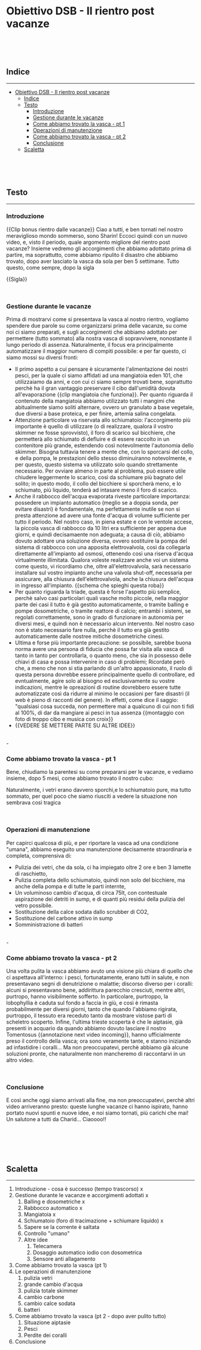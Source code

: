 # Obiettivo DSB - Il rientro post vacanze


<br>
<br>
<br>

## Indice
<hr>

- [Obiettivo DSB - Il rientro post vacanze](#obiettivo-dsb---il-rientro-post-vacanze)
  - [Indice](#indice)
  - [Testo](#testo)
    - [Introduzione](#introduzione)
    - [Gestione durante le vacanze](#gestione-durante-le-vacanze)
    - [Come abbiamo trovato la vasca - pt 1](#come-abbiamo-trovato-la-vasca---pt-1)
    - [Operazioni di manutenzione](#operazioni-di-manutenzione)
    - [Come abbiamo trovato la vasca - pt 2](#come-abbiamo-trovato-la-vasca---pt-2)
    - [Conclusione](#conclusione)
  - [Scaletta](#scaletta)


<br>
<br>
<br>


## Testo
<hr>


### Introduzione
{{Clip bonus rientro dalle vacanze}} 
Ciao a tutti, e ben tornati nel nostro meraviglioso mondo sommerso, sono Sharin! 
Eccoci quindi con un nuovo video, e, visto il periodo, quale argomento migliore del rientro post vacanze? Insieme vedremo gli accorgimenti che abbiamo adottato prima di partire, ma soprattutto, come abbiamo ripulito il disastro che abbiamo trovato, dopo aver lasciato la vasca da sola per ben 5 settimane. 
Tutto questo, come sempre, dopo la sigla

{{Sigla}}

<br>


### Gestione durante le vacanze
Prima di mostrarvi come si presentava la vasca al nostro rientro, vogliamo spendere due parole su come organizzarsi prima delle vacanze, su come noi ci siamo preparati, e sugli accorgimenti che abbiamo adottato per permettere (tutto sommato) alla nostra vasca di sopravvivere, nonostante il lungo periodo di assenza.
Naturalmente, il focus era principalmente automatizzare il maggior numero di compiti possibile: e per far questo, ci siamo mossi su diversi fronti:
- Il primo aspetto a cui pensare è sicuramente l'alimentazione dei nostri pesci, per la quale ci siamo affidati ad una mangiatoia eden 101, che utilizzaiamo da anni, e con cui ci siamo sempre trovati bene, soprattutto perchè ha il gran vantaggio preservare il cibo dall'umidità dovuta all'evaporazione {{clip mangiatoia che funziona}}. Per quanto riguarda il contenuto della mangiatoia abbiamo utilizzato tutti i mangimi che abitualmente siamo soliti alternare, ovvero un granulato a base vegetale, due diversi a base proteica, e per finire, artemia salina congelata.
- Attenzione particolare va riservata allo schiumatoio: l'accorgimento più importante è quello di utilizzare (o di realizzare, qualora il vostro skimmer ne fosse sprovvisto), il foro di scarico sul bicchiere, che permetterà allo schiumato di defluire e di essere raccolto in un contenitore più grande, estendendo così notevolmente l'autonomia dello skimmer. Bisogna tuttavia tenere a mente che, con lo sporcarsi del collo, e della pompa, le prestazioni dello stesso diminuiranno notevolmente, e per questo, questo sistema va utilizzato solo quando strettamente necessario. Per ovviare almeno in parte al problema, può essere utile chiudere leggermente lo scarico, così da schiumare  più bagnato del solito; in questo modo, il collo del bicchiere si sporcherà meno, e lo schiumato, più liquido, tenderà ad intasare meno il foro di scarico.
- Anche il rabbocco dell'acqua evaporata riveste particolare importanza: possedere un impianto automatico (meglio se a doppia sonda, per evitare disastri) è fondamentale, ma perfettamente inutile se non si presta attenzione ad avere una fonte d'acqua di volume sufficiente per tutto il periodo. Nel nostro caso, in piena estate e con le ventole accese, la piccola vasca di rabbocco da 10 litri era sufficiente per appena due giorni, e quindi decisamaente non adeguata; a causa di ciò, abbiamo dovuto adottare una soluzione diversa, ovvero sostituire la pompa del sistema di rabbocco con una apposita elettrovalvola, così da collegarla direttamente all'impianto ad osmosi, ottenendo così una riserva d'acqua virtualmente illimitata. Qualora voleste realizzare anche voi un sistema come questo, vi ricordiamo che, oltre all'elettrovalvola, sarà necessario installare sul vostro impianto anche una valvola shut-off, necessaria per assicurare, alla chiusura dell'elettrovalvola, anche la chiusura dell'acqua in ingresso all'impianto. {{schema che spieghi questa roba}}
- Per quanto riguarda la triade, questa è forse l'aspetto più semplice, perchè salvo casi particolari quali vasche molto piccole, nella maggior parte dei casi il tutto è già gestito automaticamente, o tramite balling e pompe dosometriche, o tramite reattore di calcio; entrambi i sistemi, se regolati correttamente, sono in grado di funzionare in autonomia per diversi mesi, e quindi non è necessario alcun intervento.  Nel nostro caso non è stato necessario fare nulla, perchè il tutto era già gestito automaticamente dalle nostree mitiche dosometriche cinesi.
- Ultima e forse più importante precauzione: se possibile, sarebbe buona norma avere una persona di fiducia che possa far visita alla vasca di tanto in tanto per controllarla, o quanto meno, che sia in possesso delle chiavi di casa e possa intervenire in caso di problemi; Ricordate però che, a meno che non si stia parlando di un'altro appassionato, il ruolo di questa persona dovrebbe essere principalmente quello di controllare, ed evntualmente, agire solo al bisogno ed esclusivamente su vostre indicazioni, mentre le opreazioni di routine dovrebbero essere tutte automatizzate così da ridurre al minimo le occasioni per fare disastri (il web è pieno di racconti del genere). In effetti, come dice il saggio: "qualsiasi cosa succeda, non permettere mai a qualcuno di cui non ti fidi al 100%, di dar da mangiare ai pesci in tua assenza {{montaggio con foto di troppo cibo e musica con croix}}
- {{VEDERE SE  METTERE PARTE SU ALTRE IDEE}}
<br>
- 


### Come abbiamo trovato la vasca - pt 1
Bene, chiudiamo la parentesi su come prepararsi per le vacanze,  e vediamo insieme, dopo 5 mesi, come abbiamo trovato il nostro cubo:

Naturalmente, i vetri erano davvero sporchi,e lo schiumatoio pure, ma tutto sommato, per quel poco che siamo riusciti a vedere la situazione non sembrava così tragica


<br>


### Operazioni di manutenzione
Per capirci qualcosa di più, e per riportare la vasca ad una condizione "umana", abbiamo eseguito una manutenzione decisamente straordinaria e completa, comprensiva di:
- Pulizia dei vetri, che da sola, ci ha impiegato oltre 2 ore e ben 3 lamette di raschietto,
- Pulizia completa dello schiumatoio, quindi non solo del bicchiere, ma anche della pompa e di tutte le parti internte,
- Un voluminoso cambio d'acqua, di circa 75lt, con contestuale aspirazione dei detriti in sump, e di quanti più residui della pulizia del vetro possibile.
- Sostituzione della calce sodata dallo scrubber di CO2,
- Sostituzione del carbone attivo in sump
- Somministrazione di batteri
<br>
- 

### Come abbiamo trovato la vasca - pt 2
Una volta pulita la vasca abbiamo avuto una visione più chiara di quello che ci aspettava all'interno: i pesci, fortunatamente, erano tutti in salute, e non presentavano segni di denutrizione o malattie; discorso diverso per i coralli: alcuni si presentavano bene,  addirittura parecchio cresciuti, mentre altri, purtropo, hanno visibilmente sofferto. In particolare, purtroppo, la lobophyllia è caduta sul fondo a faccia in giù, e così è rimasta probabilmente per diversi giorni, tanto che quando l'abbiamo rigirata, purtroppo, il tessuto era receduto tanto da mostrare vistose parti di scheletro scoperto.
Infine, l'ultima trieste scoperta è che le aiptasie, già presenti in acquario da quando abbiamo dovuto lasciare il nostro Tomentosus {{annotazione next video incoming}}, hanno ufficialmente preso il controllo della vasca; ora sono veramente tante, e stanno iniziando ad infastidire i coralli... Ma non preoccupatevi, perchè abbiamo già alcune soluzioni pronte, che naturalmente non mancheremo di raccontarvi in un altro video.

<br>


### Conclusione
E così anche oggi siamo arrivati alla fine, ma non preoccupatevi, perchè altri video arriveranno presto: queste lunghe vacanze ci hanno ispirato, hanno portato nuovi spunti e nuove idee, e noi siamo tornati, più carichi che mai! 
Un salutone a tutti da Charid... Ciaoooo!!



<br>
<br>
<br>
<br>


## Scaletta
<hr>

1) Introduzione - cosa è successo (tempo trascorso) x
2) Gestione durante le vacanze  e accorgimenti adottati x
   1) Balling e dosometriche x
   2) Rabbocco automatico x
   3) Mangiatoia x
   4) Schiumatoio (foro di tracimazione + schiumare liquido) x
   5) Sapere se la corrente è saltata
   6) Controllo "umano"
   7) Altre idee
      1) Telecamera
      2) Dosaggio automatico iodio con dosometrica
      3) Sensore anti allagamento
3) Come abbiamo trovato la vasca (pt 1)
4) Le operazioni di manutenzione
   1) pulizia vetri
   2) grande cambio d'acqua
   3) pulizia totale skimmer
   4) cambio carbone
   5) cambio calce sodata
   6) batteri
5) Come abbiamo trovato la vasca (pt 2 - dopo aver pulito tutto)
   1) Situazione aiptasie
   2) Pesci
   3) Perdite dei coralli
6) Conclusione






